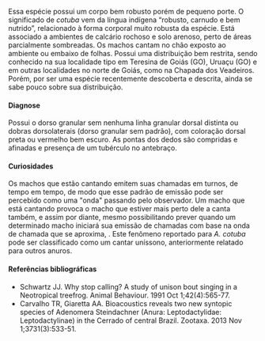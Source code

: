 ﻿Essa espécie possui um corpo bem robusto porém de pequeno porte. O significado de *cotuba* vem da língua indígena “robusto, carnudo e bem nutrido”, relacionado à forma corporal muito robusta da espécie. Está associado a ambientes de calcário rochoso e solo arenoso, perto de áreas parcialmente sombreadas. Os machos cantam no chão exposto ao ambiente ou embaixo de folhas.
Possui uma distribuição bem restrita, sendo conhecido na sua localidade tipo em Teresina de Goiás (GO), Uruaçu (GO) e em outras localidades no norte de Goiás, como na Chapada dos Veadeiros. Porém, por ser uma espécie recentemente descoberta e descrita, ainda se sabe pouco sobre sua distribuição.


#### Diagnose
Possui o dorso granular sem nenhuma linha granular dorsal distinta ou dobras dorsolaterais (dorso granular sem padrão), com coloração dorsal preta ou vermelho bem escuro. As pontas dos dedos são compridas e afinadas e presença de um tubérculo no antebraço.


#### Curiosidades
Os machos que estão cantando emitem suas chamadas em turnos, de tempo em tempo, de modo que esse padrão de emissão pode ser percebido como uma "onda" passando pelo observador. Um macho que está cantando provoca o macho que estiver mais perto dele a canta também, e assim por diante, mesmo possibilitando prever quando um determinado macho iniciará sua emissão de chamadas com base na onda de chamada que se aproxima, . Este fenômeno reportado para *A. cotuba* pode ser classificado como um cantar uníssono, anteriormente relatado para outros anuros.


#### Referências bibliográficas
* Schwartz JJ. Why stop calling? A study of unison bout singing in a Neotropical treefrog. Animal Behaviour. 1991 Oct 1;42(4):565-77.
* Carvalho TR, Giaretta AA. Bioacoustics reveals two new syntopic species of Adenomera Steindachner (Anura: Leptodactylidae: Leptodactylinae) in the Cerrado of central Brazil. Zootaxa. 2013 Nov 1;3731(3):533-51.